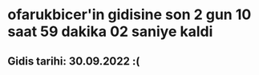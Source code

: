 # ofarukbicer'in gidisine son 2 gun 10 saat 59 dakika 02 saniye kaldi

## Gidis tarihi: 30.09.2022 :(